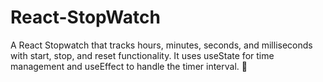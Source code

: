 # React-StopWatch
A React Stopwatch that tracks hours, minutes, seconds, and milliseconds with start, stop, and reset functionality. It uses useState for time management and useEffect to handle the timer interval. 🚀
